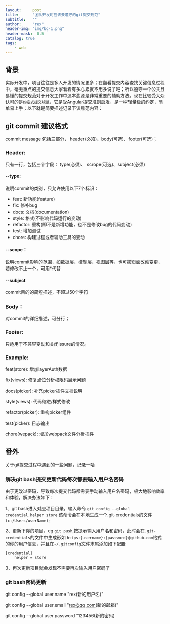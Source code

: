 ```yaml
---
layout:     post
title:      "团队开发时应该要遵守的git提交规范"
subtitle:   ""
author:     "rex"
header-img: "img/bg-1.png"
header-mask:  0.5
catalog: true
tags:
    - web
---
```


## 背景

实际开发中，项目往往是多人开发的情况更多；在翻看提交内容查找关键信息过程中，毫无重点的提交信息大家看着有多心累就不用多说了吧；所以遵守一个公共且易懂的提交规范对于开发工作中追本溯源是非常重要的辅助方法。现在比较受大众认可的是`约定式提交规范`，它是受Angular提交准则启发，是一种轻量级的约定，简单易上手；以下就是简要描述记录下该规范内容：


## git commit 建议格式

commit message 包括三部分， header(必须)、body(可选)、footer(可选)；

### Header:

只有一行，包括三个字段： type(必须)、 scrope(可选)、subject(必须)

#### --type: 

  说明commit的类别，只允许使用以下7个标识：

  * feat: 新功能(feature)
  * fix: 修补bug
  * docs: 文档(documentation)
  * style: 格式(不影响代码运行的变动)
  * refactor: 重构(即不是新增功能，也不是修改bug的代码变动)
  * test: 增加测试
  * chore: 构建过程或者辅助工具的变动

#### --scope：

  说明commit影响的范围，如数据层、控制层、视图层等，也可按页面改动变更，
  若修改不止一个，可用*代替

#### --subject

  commit目的的简短描述，不超过50个字符

### Body： 

  对commit的详细描述，可分行；

### Footer: 

  只适用于不兼容变动和关闭issure的情况。

### Example:

feat(store): 增加layerAuth数据

fix(views): 修复点位分析权限码展示问题

docs(picker): 补充picker插件文档说明

style(views): 代码缩进/样式修改

refactor(picker): 重构picker组件

test(picker): 日志输出

chore(wepack): 增加webpack文件分析插件

## 番外

关于git提交过程中遇到的一些问题，记录一哈

### 解决git bash提交更新代码每次都要输入用户名密码

由于更改过密码，导致每次提交代码都需要手动输入用户名密码，极大地影响效率和体验，解决办法如下：

1、git bash进入对应项目目录，输入命令 `git config --global credential.helper store`
该命令会在本地生成一个.git-credentials的文件`(c:/Users/userName)`;

2、更新下你的项目，eg `git push`,按提示输入用户名和密码，此时会在`.git-credentials`的文件中生成形如
`https:{username}:{password}@github.com`格式的你的用户信息，并且在`~/.gitconfig`文件末尾添加如下配置:

```
[credential]
	helper = store
```

3、再次更新项目就会发现不需要再次输入用户密码了

### git bash密码更新

git config --global user.name "rex(新的用户名)"

git config --global user.email "rex@qq.com(新的邮箱)"

git config --global user.password "123456(新的密码)